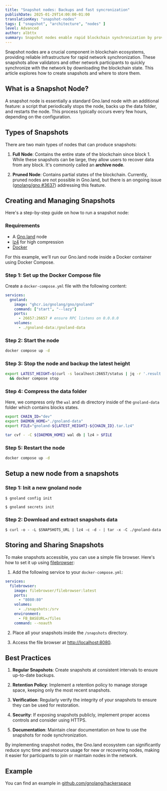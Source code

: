 ```yaml
---
title: "Snapshot nodes: Backups and fast syncronization"
publishDate: 2025-01-29T14:00:00-01:00
translationKey: "snapshot-nodes"
tags: [ "snapshot", "architecture", "nodes" ]
level: Advanced
author: albttx
summary: Snapshot nodes enable rapid blockchain synchronization by providing a block state, allowing new or recovering nodes to quickly start with the latest version of the network. This approach significantly reduces sync time and resource usage, making it easier for participants to join or maintain nodes in the Gno.land ecosystem.
---
```


Snapshot nodes are a crucial component in blockchain ecosystems, providing reliable infrastructure for rapid network synchronization. These snapshots allow validators and other network participants to quickly synchronize with the network by downloading the blockchain state. This article explores how to create snapshots and where to store them.

## What is a Snapshot Node?

A snapshot node is essentially a standard Gno.land node with an additional feature: a script that periodically stops the node, backs up the data folder, and restarts the node. This process typically occurs every few hours, depending on the configuration.

## Types of Snapshots

There are two main types of nodes that can produce snapshots:

1. **Full Node**: Contains the entire state of the blockchain since block 1. While these snapshots can be large, they allow users to recover data from any block. It's commonly called an **archive node**.

2. **Pruned Node**: Contains partial states of the blockchain. Currently, pruned nodes are not possible in Gno.land, but there is an ongoing issue ([gnolang/gno #3637](https://github.com/gnolang/gno/issues/3637)) addressing this feature.

## Creating and Managing Snapshots

Here's a step-by-step guide on how to run a snapshot node:

### Requirements

- A [Gno.land](https://github.com/gnolang/gno) node
- [lz4](https://github.com/lz4/lz4) for high compression
- [Docker](https://docker.com)

For this example, we'll run our Gno.land node inside a Docker container using Docker Compose.

### Step 1: Set up the Docker Compose file

Create a `docker-compose.yml` file with the following content:

```yaml
services:
  gnoland:
    image: "ghcr.io/gnolang/gno/gnoland"
    command: ["start", "--lazy"]
    ports:
      - 26657:26657 # ensure RPC listens on 0.0.0.0
    volumes:
      - ./gnoland-data:/gnoland-data
```

### Step 2: Start the node

```bash
docker compose up -d
```

### Step 3: Stop the node and backup the latest height

```bash
export LATEST_HEIGHT=$(curl -s localhost:26657/status | jq -r '.result.sync_info.latest_block_height') \
  && docker compose stop
```

### Step 4: Compress the data folder

Here, we compress only the `wal` and `db` directory inside of the `gnoland-data` folder which contains blocks states.

```bash
export CHAIN_ID="dev"
export DAEMON_HOME="./gnoland-data"
export FILE="gnoland-${LATEST_HEIGHT}-${CHAIN_ID}.tar.lz4"

tar cvf - -C ${DAEMON_HOME} wal db | lz4 > $FILE
```

### Step 5: Restart the node

```bash
docker compose up -d
```

## Setup a new node from a snapshots

### Step 1: Init a new gnoland node

```shell
$ gnoland config init

$ gnoland secrets init
```

### Step 2: Download and extract snapshots data

```shell
$ curl -o - -L $SNAPSHOTS_URL | lz4 -c -d - | tar -x -C ./gnoland-data
```

## Storing and Sharing Snapshots

To make snapshots accessible, you can use a simple file browser. Here's how to set it up using [filebrowser](https://github.com/filebrowser/filebrowser):

1. Add the following service to your `docker-compose.yml`:

```yaml
services:
  filebrowser:
    image: filebrowser/filebrowser:latest
    ports:
      - "8080:80"
    volumes:
      - ./snapshots:/srv
    environment:
      - FB_BASEURL=/files
    command: --noauth
```

2. Place all your snapshots inside the `/snapshots` directory.

3. Access the file browser at [http://localhost:8080](http://localhost:8080).

## Best Practices

1. **Regular Snapshots**: Create snapshots at consistent intervals to ensure up-to-date backups.

2. **Retention Policy**: Implement a retention policy to manage storage space, keeping only the most recent snapshots.

3. **Verification**: Regularly verify the integrity of your snapshots to ensure they can be used for restoration.

4. **Security**: If exposing snapshots publicly, implement proper access controls and consider using HTTPS.

5. **Documentation**: Maintain clear documentation on how to use the snapshots for node synchronization.

By implementing snapshot nodes, the Gno.land ecosystem can significantly reduce sync time and resource usage for new or recovering nodes, making it easier for participants to join or maintain nodes in the network.

## Example

You can find an example in [github.com/gnolang/hackerspace](https://github.com/gnolang/hackerspace/tree/main/snapshots-node)
